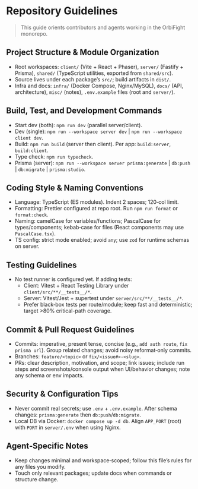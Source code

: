 # Repository Guidelines

> This guide orients contributors and agents working in the OrbiFight monorepo.

## Project Structure & Module Organization

- Root workspaces: `client/` (Vite + React + Phaser), `server/` (Fastify + Prisma), `shared/` (TypeScript utilities, exported from `shared/src`).
- Source lives under each package’s `src/`; build artifacts in `dist/`.
- Infra and docs: `infra/` (Docker Compose, Nginx/MySQL), `docs/` (API, architecture), `misc/` (notes), `.env.example` files (root and `server/`).

## Build, Test, and Development Commands

- Start dev (both): `npm run dev` (parallel server/client).
- Dev (single): `npm run --workspace server dev` | `npm run --workspace client dev`.
- Build: `npm run build` (server then client). Per app: `build:server`, `build:client`.
- Type check: `npm run typecheck`.
- Prisma (server): `npm run --workspace server prisma:generate` | `db:push` | `db:migrate` | `prisma:studio`.

## Coding Style & Naming Conventions

- Language: TypeScript (ES modules). Indent 2 spaces; 120‑col limit.
- Formatting: Prettier configured at repo root. Run `npm run format` or `format:check`.
- Naming: camelCase for variables/functions; PascalCase for types/components; kebab‑case for files (React components may use `PascalCase.tsx`).
- TS config: strict mode enabled; avoid `any`; use `zod` for runtime schemas on server.

## Testing Guidelines

- No test runner is configured yet. If adding tests:
  - Client: Vitest + React Testing Library under `client/src/**/__tests__/*`.
  - Server: Vitest/Jest + supertest under `server/src/**/__tests__/*`.
  - Prefer black‑box tests per route/module; keep fast and deterministic; target >80% critical-path coverage.

## Commit & Pull Request Guidelines

- Commits: imperative, present tense, concise (e.g., `add auth route`, `fix prisma url`). Group related changes; avoid noisy reformat‑only commits.
- Branches: `feature/<topic>` or `fix/<issue#>-<slug>`.
- PRs: clear description, motivation, and scope; link issues; include run steps and screenshots/console output when UI/behavior changes; note any schema or env impacts.

## Security & Configuration Tips

- Never commit real secrets; use `.env` + `.env.example`. After schema changes: `prisma:generate` then `db:push`/`db:migrate`.
- Local DB via Docker: `docker compose up -d db`. Align `APP_PORT` (root) with `PORT` in `server/.env` when using Nginx.

## Agent‑Specific Notes

- Keep changes minimal and workspace‑scoped; follow this file’s rules for any files you modify.
- Touch only relevant packages; update docs when commands or structure change.
